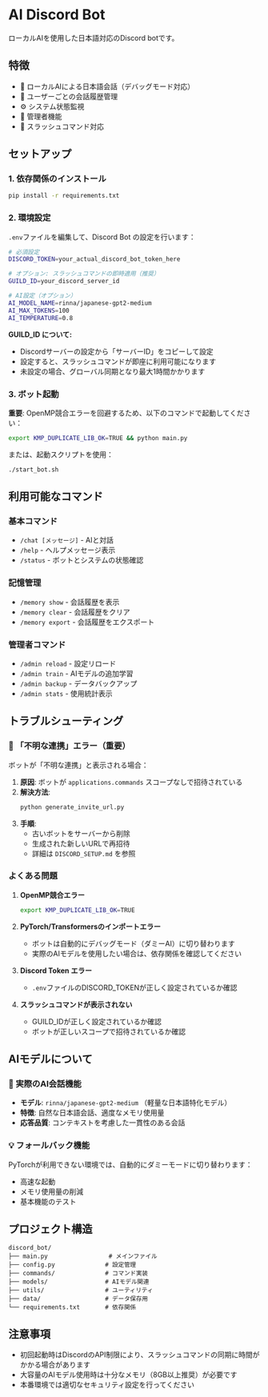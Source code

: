 # AI Discord Bot

ローカルAIを使用した日本語対応のDiscord botです。

## 特徴

- 🤖 ローカルAIによる日本語会話（デバッグモード対応）
- 🧠 ユーザーごとの会話履歴管理
- ⚙️ システム状態監視
- 🔧 管理者機能
- 📝 スラッシュコマンド対応

## セットアップ

### 1. 依存関係のインストール

```bash
pip install -r requirements.txt
```

### 2. 環境設定

`.env`ファイルを編集して、Discord Bot の設定を行います：

```bash
# 必須設定
DISCORD_TOKEN=your_actual_discord_bot_token_here

# オプション: スラッシュコマンドの即時適用（推奨）
GUILD_ID=your_discord_server_id

# AI設定（オプション）
AI_MODEL_NAME=rinna/japanese-gpt2-medium
AI_MAX_TOKENS=100
AI_TEMPERATURE=0.8
```

**GUILD_ID について:**
- Discordサーバーの設定から「サーバーID」をコピーして設定
- 設定すると、スラッシュコマンドが即座に利用可能になります
- 未設定の場合、グローバル同期となり最大1時間かかります

### 3. ボット起動

**重要**: OpenMP競合エラーを回避するため、以下のコマンドで起動してください：

```bash
export KMP_DUPLICATE_LIB_OK=TRUE && python main.py
```

または、起動スクリプトを使用：

```bash
./start_bot.sh
```

## 利用可能なコマンド

### 基本コマンド
- `/chat [メッセージ]` - AIと対話
- `/help` - ヘルプメッセージ表示
- `/status` - ボットとシステムの状態確認

### 記憶管理
- `/memory show` - 会話履歴を表示
- `/memory clear` - 会話履歴をクリア
- `/memory export` - 会話履歴をエクスポート

### 管理者コマンド
- `/admin reload` - 設定リロード
- `/admin train` - AIモデルの追加学習
- `/admin backup` - データバックアップ
- `/admin stats` - 使用統計表示

## トラブルシューティング

### 🚨 「不明な連携」エラー（重要）

ボットが「不明な連携」と表示される場合：

1. **原因**: ボットが `applications.commands` スコープなしで招待されている
2. **解決方法**: 
   ```bash
   python generate_invite_url.py
   ```
3. **手順**:
   - 古いボットをサーバーから削除
   - 生成された新しいURLで再招待
   - 詳細は `DISCORD_SETUP.md` を参照

### よくある問題

1. **OpenMP競合エラー**
   ```bash
   export KMP_DUPLICATE_LIB_OK=TRUE
   ```

2. **PyTorch/Transformersのインポートエラー**
   - ボットは自動的にデバッグモード（ダミーAI）に切り替わります
   - 実際のAIモデルを使用したい場合は、依存関係を確認してください

3. **Discord Token エラー**
   - `.env`ファイルのDISCORD_TOKENが正しく設定されているか確認

4. **スラッシュコマンドが表示されない**
   - GUILD_IDが正しく設定されているか確認
   - ボットが正しいスコープで招待されているか確認

## AIモデルについて

### 🤖 実際のAI会話機能
- **モデル**: `rinna/japanese-gpt2-medium` （軽量な日本語特化モデル）
- **特徴**: 自然な日本語会話、適度なメモリ使用量
- **応答品質**: コンテキストを考慮した一貫性のある会話

### 💡 フォールバック機能
PyTorchが利用できない環境では、自動的にダミーモードに切り替わります：
- 高速な起動
- メモリ使用量の削減
- 基本機能のテスト

## プロジェクト構造

```
discord_bot/
├── main.py                 # メインファイル
├── config.py              # 設定管理
├── commands/              # コマンド実装
├── models/                # AIモデル関連
├── utils/                 # ユーティリティ
├── data/                  # データ保存用
└── requirements.txt       # 依存関係
```

## 注意事項

- 初回起動時はDiscordのAPI制限により、スラッシュコマンドの同期に時間がかかる場合があります
- 大容量のAIモデル使用時は十分なメモリ（8GB以上推奨）が必要です
- 本番環境では適切なセキュリティ設定を行ってください